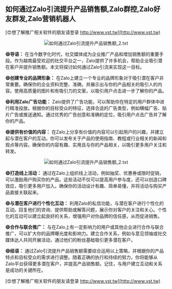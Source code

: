 ## **如何通过Zalo引流提升产品销售额,Zalo群控,Zalo好友群发,Zalo营销机器人**

[😍想了解推广相关软件的朋友请登录 http://www.vst.tw](http://www.vst.tw)

 <center><img src="https://vst.tw/MP4/tuiguang/png/1.png" alt="如何通过Zalo引流提升产品销售额_2.txt"></center>

**😄导语：**
在当今数字化时代，社交媒体成为企业推广产品和增加销售额的重要手段。作为越南最受欢迎的社交平台之一，Zalo提供了许多机会，帮助企业吸引潜在客户并提升销售额。本文将探讨如何通过Zalo引流来实现这一目标。

**😄创建专业的品牌形象：**
在Zalo上建立一个专业的品牌形象对于吸引潜在客户非常重要。确保你的企业资料完整、准确，并展示出与你的产品相关的吸引人的内容。使用高质量的图片和有吸引力的文案，以吸引用户点击进一步了解你的产品。

**😄利用Zalo广告功能：**
Zalo提供了广告功能，可以帮助你在特定的用户群体中进行精准投放。根据你的目标受众的特征，选择合适的广告类型，例如横幅广告、贴片广告或推送通知。通过优秀的广告创意和准确的定位，吸引用户点击广告并了解你的产品。

**😄提供有价值的内容：**
在Zalo上分享有价值的内容可以引起用户的兴趣，并建立起与潜在客户的互动。你可以发布关于产品的使用指南、教程或行业相关的新闻和观点等内容。确保你的内容有趣、实用且与你的产品相关，以吸引更多用户关注和转发。

 <center><img src="https://vst.tw/MP4/tuiguang/png/4.png" alt="如何通过Zalo引流提升产品销售额_2.txt"></center>

**😄打造线上活动：**
通过在Zalo上组织线上活动，例如抽奖、优惠券或限时促销，可以激励用户购买你的产品。这些活动不仅可以提高用户参与度，还可以创造口碑效应，吸引更多用户加入。确保你的活动设计有趣、简单易懂，并将活动与购买产品直接关联起来。

**😄与潜在客户进行个性化互动：**
利用Zalo的私信功能，与潜在客户进行个性化的互动。回复他们的咨询、提供帮助或解答问题，展示你对客户的关注和关心。个性化的互动可以建立起良好的关系，增强用户对你品牌的信任感，从而促进销售。

**😄合作与联合推广：**
与在Zalo上有一定影响力的用户或其他企业进行合作与联合推广，可以扩大你的品牌曝光度和影响力。建立合作关系，例如与意见领袖或社交媒体达人共同开展活动，通过他们的粉丝基础吸引更多潜在客户。

**😄结语：**
通过Zalo引流提升产品销售额需要综合运用以上策略，并根据你的产品特点和目标受众的需求进行调整。随着正确的执行和持续的努力，你将能够从Zalo平台获得更多潜在客户，并提高产品销售额。记住，与用户建立互动和关系是成功的关键所在。

[😍想了解推广相关软件的朋友请登录 http://www.vst.tw](http://www.vst.tw)




